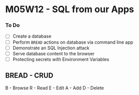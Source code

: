 # M05W12 - SQL from our Apps

### To Do

- [ ] Create a database
- [ ] Perform `BREAD` actions on database via command line app
- [ ] Demonstrate an SQL Injection attack
- [ ] Serve database content to the browser
- [ ] Protecting secrets with Environment Variables

## BREAD - CRUD

B - Browse
R - Read
E - Edit
A - Add
D - Delete
